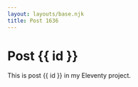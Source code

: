 ```yaml
---
layout: layouts/base.njk
title: Post 1636
---
```


# Post {{ id }}

This is post {{ id }} in my Eleventy project.
